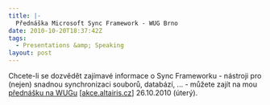 ```yaml
---
title: |-
  Přednáška Microsoft Sync Framework - WUG Brno
date: 2010-10-20T18:37:42Z
tags:
  - Presentations &amp; Speaking
layout: post
---
```

Chcete-li se dozvědět zajímavé informace o Sync Frameworku - nástroji pro (nejen) snadnou synchronizaci souborů, databází, ... - můžete zajít na mou [přednášku na WUGu][1] [[akce.altairis.cz][2]] 26.10.2010 (úterý).

[1]: http://wug.cz/brno/akce/168-Microsoft-Sync-Framework
[2]: http://akce.altairis.cz/Events/373.aspx